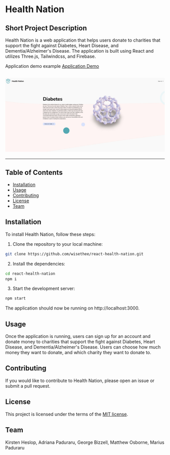 # Health Nation

## Short Project Description

Health Nation is a web application that helps users donate to charities that support the fight against Diabetes, Heart Disease, and Dementia/Alzheimer's Disease. The application is built using React and utilizes Three.js, Tailwindcss, and Firebase.

Application demo example
[Application Demo](https://react-health-nation.vercel.app/)

## ![Cover Image](https://github.com/wisethee/react-health-nation/blob/development/src/assets/cover.jpg)

---

## Table of Contents

- [Installation](#installation)
- [Usage](#usage)
- [Contributing](#contributing)
- [License](#license)
- [Team](#team)

## Installation

To install Health Nation, follow these steps:

1. Clone the repository to your local machine:

```bash
git clone https://github.com/wisethee/react-health-nation.git
```

2. Install the dependencies:

```bash
cd react-health-nation
npm i
```

3. Start the development server:

```bash
npm start
```

The application should now be running on http://localhost:3000.

## Usage

Once the application is running, users can sign up for an account and donate money to charities that support the fight against Diabetes, Heart Disease, and Dementia/Alzheimer's Disease. Users can choose how much money they want to donate, and which charity they want to donate to.

## Contributing

If you would like to contribute to Health Nation, please open an issue or submit a pull request.

## License

This project is licensed under the terms of the [MIT license](LICENSE).

## Team

Kirsten Heslop, Adriana Paduraru, George Bizzell, Matthew Osborne, Marius Paduraru
